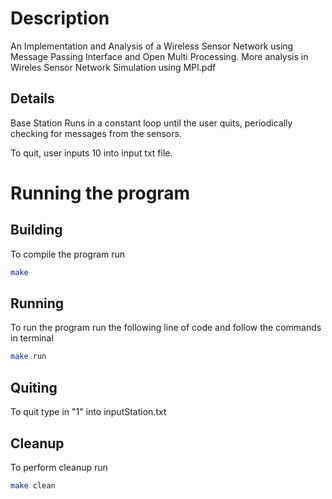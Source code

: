 # Description
An Implementation and Analysis of a Wireless Sensor Network using Message Passing Interface and Open Multi Processing. More analysis in Wireles Sensor Network Simulation using MPI.pdf  

## Details
Base Station Runs in a constant loop until the user quits, periodically checking for messages from the sensors. 

To quit, user inputs 10 into input txt file. 

# Running the program
## Building
To compile the program run
```bash
make
```
## Running 
To run the program run the following line of code and follow the commands in terminal
```bash
make run
```

## Quiting
To quit type in "1" into inputStation.txt

## Cleanup
To perform cleanup run 
```bash
make clean
```
